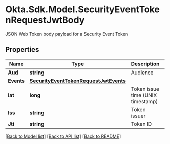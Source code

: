 # Okta.Sdk.Model.SecurityEventTokenRequestJwtBody
JSON Web Token body payload for a Security Event Token

## Properties

Name | Type | Description | Notes
------------ | ------------- | ------------- | -------------
**Aud** | **string** | Audience | 
**Events** | [**SecurityEventTokenRequestJwtEvents**](.md) |  | 
**Iat** | **long** | Token issue time (UNIX timestamp) | 
**Iss** | **string** | Token issuer | 
**Jti** | **string** | Token ID | 

[[Back to Model list]](../README.md#documentation-for-models) [[Back to API list]](../README.md#documentation-for-api-endpoints) [[Back to README]](../README.md)

